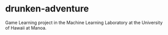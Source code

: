 drunken-adventure
=================

Game Learning project in the Machine Learning Laboratory at the University of Hawaii at Manoa.
